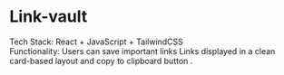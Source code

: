 # Link-vault
Tech Stack: React + JavaScript + TailwindCSS <br>Functionality: Users can save important links Links displayed in a clean card-based layout and copy to clipboard button .
